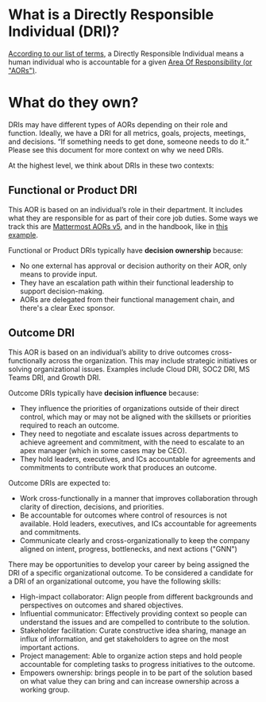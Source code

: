 # What is a Directly Responsible Individual (DRI)?
[According to our list of terms](../../company/about-mattermost/list-of-terms.md#dri), a Directly Responsible Individual means a human individual who is accountable for a given [Area Of Responsibility \(or "AORs"\)](operations/areas-of-responsibility.md). 

# What do they own? 
DRIs may have different types of AORs depending on their role and function. Ideally, we have a DRI for all metrics, goals, projects, meetings, and decisions. “If something needs to get done, someone needs to do it.” Please see this document for more context on why we need DRIs. 

At the highest level, we think about DRIs in these two contexts: 

## Functional or Product DRI
This AOR is based on an individual’s role in their department. It includes what they are responsible for as part of their core job duties. Some ways we track this are [Mattermost AORs v5](https://community.mattermost.com/boards/team/qghzt68dq7bopgqamcnziq69ao/25b8db83-635b-4469-8c66-37774edbd0c5/b7d3d81e-2c25-4a6c-8937-409d538654cd), and in the handbook, like in [this example](https://handbook.mattermost.com/operations/research-and-development/organization#product).

Functional or Product DRIs typically have **decision ownership** because: 
- No one external has approval or decision authority on their AOR, only means to provide input. 
- They have an escalation path within their functional leadership to support decision-making.
- AORs are delegated from their functional management chain, and there's a clear Exec sponsor.  

## Outcome DRI
This AOR is based on an individual’s ability to drive outcomes cross-functionally across the organization. This may include strategic initiatives or solving organizational issues. Examples include Cloud DRI, SOC2 DRI, MS Teams DRI, and Growth DRI. 

Outcome DRIs typically have **decision influence** because: 
- They influence the priorities of organizations outside of their direct control, which may or may not be aligned with the skillsets or priorities required to reach an outcome.  
- They need to negotiate and escalate issues across departments to achieve agreement and commitment, with the need to escalate to an apex manager (which in some cases may be CEO). 
- They hold leaders, executives, and ICs accountable for agreements and commitments to contribute work that produces an outcome.

Outcome DRIs are expected to: 
- Work cross-functionally in a manner that improves collaboration through clarity of direction, decisions, and priorities. 
- Be accountable for outcomes where control of resources is not available. Hold leaders, executives, and ICs accountable for agreements and commitments.
- Communicate clearly and cross-organizationally to keep the company aligned on intent, progress, bottlenecks, and next actions ("GNN") 

There may be opportunities to develop your career by being assigned the DRI of a specific organizational outcome. To be considered a candidate for a DRI of an organizational outcome, you have the following skills: 

- High-impact collaborator: Align people from different backgrounds and perspectives on outcomes and shared objectives.
- Influential communicator: Effectively providing context so people can understand the issues and are compelled to contribute to the solution. 
- Stakeholder facilitation: Curate constructive idea sharing, manage an influx of information, and get stakeholders to agree on the most important actions.
- Project management: Able to organize action steps and hold people accountable for completing tasks to progress initiatives to the outcome.
- Empowers ownership: brings people in to be part of the solution based on what value they can bring and can increase ownership across a working group. 
